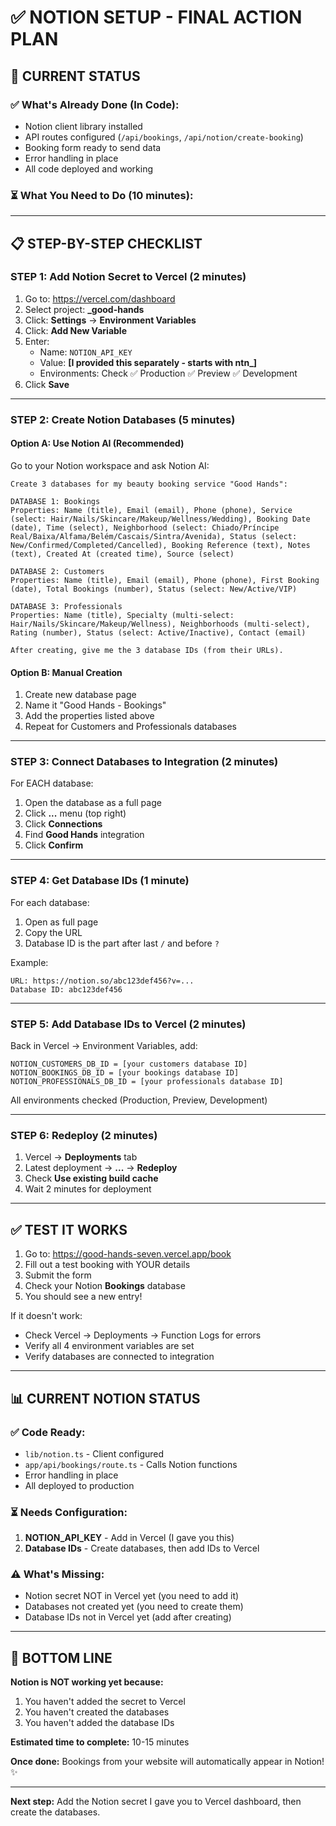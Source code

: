 # ✅ NOTION SETUP - FINAL ACTION PLAN

## 🎯 CURRENT STATUS

### ✅ What's Already Done (In Code):
- Notion client library installed
- API routes configured (`/api/bookings`, `/api/notion/create-booking`)
- Booking form ready to send data
- Error handling in place
- All code deployed and working

### ⏳ What You Need to Do (10 minutes):

---

## 📋 STEP-BY-STEP CHECKLIST

### STEP 1: Add Notion Secret to Vercel (2 minutes)

1. Go to: https://vercel.com/dashboard
2. Select project: **_good-hands**
3. Click: **Settings** → **Environment Variables**
4. Click: **Add New Variable**
5. Enter:
   - Name: `NOTION_API_KEY`
   - Value: **[I provided this separately - starts with ntn_]**
   - Environments: Check ✅ Production ✅ Preview ✅ Development
6. Click **Save**

---

### STEP 2: Create Notion Databases (5 minutes)

#### Option A: Use Notion AI (Recommended)

Go to your Notion workspace and ask Notion AI:

```
Create 3 databases for my beauty booking service "Good Hands":

DATABASE 1: Bookings
Properties: Name (title), Email (email), Phone (phone), Service (select: Hair/Nails/Skincare/Makeup/Wellness/Wedding), Booking Date (date), Time (select), Neighborhood (select: Chiado/Príncipe Real/Baixa/Alfama/Belém/Cascais/Sintra/Avenida), Status (select: New/Confirmed/Completed/Cancelled), Booking Reference (text), Notes (text), Created At (created time), Source (select)

DATABASE 2: Customers  
Properties: Name (title), Email (email), Phone (phone), First Booking (date), Total Bookings (number), Status (select: New/Active/VIP)

DATABASE 3: Professionals
Properties: Name (title), Specialty (multi-select: Hair/Nails/Skincare/Makeup/Wellness), Neighborhoods (multi-select), Rating (number), Status (select: Active/Inactive), Contact (email)

After creating, give me the 3 database IDs (from their URLs).
```

#### Option B: Manual Creation

1. Create new database page
2. Name it "Good Hands - Bookings"
3. Add the properties listed above
4. Repeat for Customers and Professionals databases

---

### STEP 3: Connect Databases to Integration (2 minutes)

For EACH database:
1. Open the database as a full page
2. Click **...** menu (top right)
3. Click **Connections**
4. Find **Good Hands** integration
5. Click **Confirm**

---

### STEP 4: Get Database IDs (1 minute)

For each database:
1. Open as full page
2. Copy the URL
3. Database ID is the part after last `/` and before `?`

Example:
```
URL: https://notion.so/abc123def456?v=...
Database ID: abc123def456
```

---

### STEP 5: Add Database IDs to Vercel (2 minutes)

Back in Vercel → Environment Variables, add:

```
NOTION_CUSTOMERS_DB_ID = [your customers database ID]
NOTION_BOOKINGS_DB_ID = [your bookings database ID]  
NOTION_PROFESSIONALS_DB_ID = [your professionals database ID]
```

All environments checked (Production, Preview, Development)

---

### STEP 6: Redeploy (2 minutes)

1. Vercel → **Deployments** tab
2. Latest deployment → **...** → **Redeploy**
3. Check **Use existing build cache**
4. Wait 2 minutes for deployment

---

## ✅ TEST IT WORKS

1. Go to: https://good-hands-seven.vercel.app/book
2. Fill out a test booking with YOUR details
3. Submit the form
4. Check your Notion **Bookings** database
5. You should see a new entry!

If it doesn't work:
- Check Vercel → Deployments → Function Logs for errors
- Verify all 4 environment variables are set
- Verify databases are connected to integration

---

## 📊 CURRENT NOTION STATUS

### ✅ Code Ready:
- `lib/notion.ts` - Client configured
- `app/api/bookings/route.ts` - Calls Notion functions
- Error handling in place
- All deployed to production

### ⏳ Needs Configuration:
1. **NOTION_API_KEY** - Add in Vercel (I gave you this)
2. **Database IDs** - Create databases, then add IDs to Vercel

### ⚠️ What's Missing:
- Notion secret NOT in Vercel yet (you need to add it)
- Databases not created yet (you need to create them)
- Database IDs not in Vercel yet (add after creating)

---

## 🎯 BOTTOM LINE

**Notion is NOT working yet because:**
1. You haven't added the secret to Vercel
2. You haven't created the databases
3. You haven't added the database IDs

**Estimated time to complete:** 10-15 minutes

**Once done:** Bookings from your website will automatically appear in Notion! ✨

---

**Next step:** Add the Notion secret I gave you to Vercel dashboard, then create the databases.

